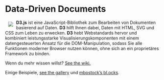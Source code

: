 # Data-Driven Documents

<a href="https://d3js.org"><img src="https://7pub.github.io/Projecthead/svg/d3/logo.svg" align="left" hspace="10" vspace="6"></a>

**D3.js** ist eine JavaScript-Bibliothek zum Bearbeiten von Dokumenten basierend auf Daten. **D3** hilft Ihnen dabei, Daten mit HTML, SVG und CSS zum Leben zu erwecken. **D3** hebt Webstandards hervor und kombiniert leistungsstarke Visualisierungskomponenten mit einem datengesteuerten Ansatz für die DOM-Manipulation, sodass Sie alle Funktionen moderner Browser nutzen können, ohne sich an ein proprietäres Framework zu binden.

Wenn du mehr wissen willst? [See the wiki.](https://github.com/mbostock/d3/wiki)

Einige Beispiele, [see the gallery](https://github.com/mbostock/d3/wiki/Gallery) und [mbostock’s bl.ocks](http://bl.ocks.org/mbostock).
 